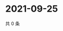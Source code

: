 # 2021-09-25

共 0 条

<!-- BEGIN WEIBO -->
<!-- 最后更新时间 Sat Sep 25 2021 02:00:53 GMT+0800 (China Standard Time) -->

<!-- END WEIBO -->
